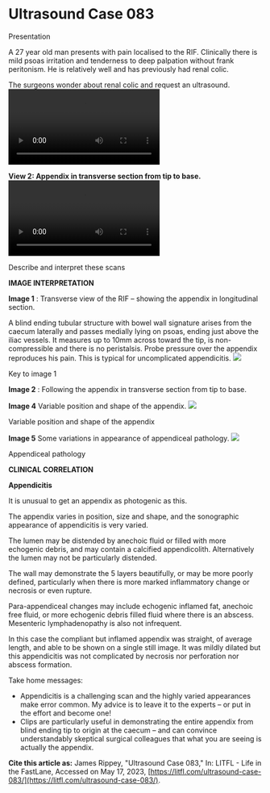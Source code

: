 # Ultrasound Case 083
Presentation


A 27 year old man presents with pain localised to the RIF. Clinically there is mild psoas irritation and tenderness to deep palpation without frank peritonism. He is relatively well and has previously had renal colic. 


The surgeons wonder about renal colic and request an ultrasound.
![](https://litfl.com/wp-content/uploads/2018/12/Ultrasound-Case-083-03-Appendix-long.mp4)

**View 2: Appendix in transverse section from tip to base.** 
![](https://litfl.com/wp-content/uploads/2018/12/Ultrasound-Case-083-04-Appendix-trans.mp4)


Describe and interpret these scans

**IMAGE INTERPRETATION** 



**Image 1** : Transverse view of the RIF – showing the appendix in longitudinal section. 


A blind ending tubular structure with bowel wall signature arises from the caecum laterally and passes medially lying on psoas, ending just above the iliac vessels. It measures up to 10mm across toward the tip, is non-compressible and there is no peristalsis. Probe pressure over the appendix reproduces his pain. This is typical for uncomplicated appendicitis. 
![](https://litfl.com/wp-content/uploads/2018/12/Ultrasound-Case-083-Key-to-image-1.jpg)

Key to image 1



**Image 2** : Following the appendix in transverse section from tip to base. 



**Image 4**  Variable position and shape of the appendix. 
![](https://litfl.com/wp-content/uploads/2018/12/Ultrasound-Case-083-04-Appendiceal-positions.jpg)

Variable position and shape of the appendix



**Image 5**  Some variations in appearance of appendiceal pathology.
![](https://litfl.com/wp-content/uploads/2018/12/Ultrasound-Case-083-05-Appendiceal-pathology.jpg)

Appendiceal pathology


**CLINICAL CORRELATION** 



**Appendicitis** 


It is unusual to get an appendix as photogenic as this. 


The appendix varies in position, size and shape, and the sonographic appearance of appendicitis is very varied. 


The lumen may be distended by anechoic fluid or filled with more echogenic debris, and may contain a calcified appendicolith. Alternatively the lumen may not be particularly distended. 


The wall may demonstrate the 5 layers beautifully, or may be more poorly defined, particularly when there is more marked inflammatory change or necrosis or even rupture. 


Para-appendiceal changes may include echogenic inflamed fat, anechoic free fluid, or more echogenic debris filled fluid where there is an abscess. Mesenteric lymphadenopathy is also not infrequent. 


In this case the compliant but inflamed appendix was straight, of average length, and able to be shown on a single still image. It was mildly dilated but this appendicitis was not complicated by necrosis nor perforation nor abscess formation. 


Take home messages:

- Appendicitis is a challenging scan and the highly varied appearances make error common. My advice is to leave it to the experts – or put in the effort and become one!
- Clips are particularly useful in demonstrating the entire appendix from blind ending tip to origin at the caecum – and can convince understandably skeptical surgical colleagues that what you are seeing is actually the appendix.

**Cite this article as:**  James Rippey, "Ultrasound Case 083," In: LITFL - Life in the FastLane, Accessed on May 17, 2023, [https://litfl.com/ultrasound-case-083/](https://litfl.com/ultrasound-case-083/).


